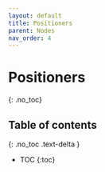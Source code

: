 ```yaml
---
layout: default
title: Positioners
parent: Nodes
nav_order: 4
---
```


# Positioners
{: .no_toc}

## Table of contents
{: .no_toc .text-delta }

- TOC
{:toc}


